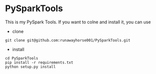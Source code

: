 # PySparkTools

This is my PySpark Tools. If you want to colne and install it, you can use 

- clone

```{bash}
git clone git@github.com:runawayhorse001/PySparkTools.git
```
- install 

```{bash}
cd PySparkTools
pip install -r requirements.txt 
python setup.py install
```